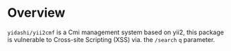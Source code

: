 # Overview

`yidashi/yii2cmf` is a Cmi management system based on yii2, this package is vulnerable to Cross-site Scripting (XSS) via. the `/search` `q` parameter.
